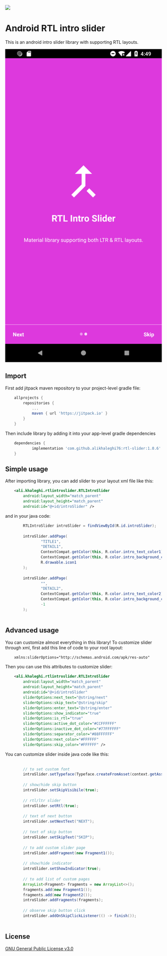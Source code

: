 [![](https://jitpack.io/v/alikhaleghi76/rtl-slider.svg)](https://jitpack.io/#alikhaleghi76/rtl-slider)

# Android RTL intro slider


This is an android intro slider library with supporting RTL layouts. 

![Screenshot 1](screenshots/img1.png)

## Import

First add jitpack maven repository to your project-level gradle file: 

```gradle
	allprojects {
		repositories {
			...
			maven { url 'https://jitpack.io' }
		}
	}
```

Then include library by adding it into your app-level gradle dependencies

```gradle
	dependencies {
	        implementation 'com.github.alikhaleghi76:rtl-slider:1.0.6'
	}
```

## Simple usage

After importing library, you can add slider to your layout xml file like this: 


```xml
    <ali.khaleghi.rtlintroslider.RTLIntroSlider
        android:layout_width="match_parent"
        android:layout_height="match_parent"
        android:id="@+id/introSlider" />
```

and in your java code: 

```java
        RTLIntroSlider introSlider = findViewById(R.id.introSlider);
        
        introSlider.addPage(
                "TITLE1",
                "DETAIL1",
                ContextCompat.getColor(this, R.color.intro_text_color1),
                ContextCompat.getColor(this, R.color.intro_background_color1),
                R.drawable.icon1
        );
        
        introSlider.addPage(
                "",
                "DETAIL2",
                ContextCompat.getColor(this, R.color.intro_text_color2),
                ContextCompat.getColor(this, R.color.intro_background_color2),
                -1
        );
        
```

## Advanced usage

You can customize almost everything in this library!
To customize slider through xml, first add this line of code to your root layout: 


```xml
    xmlns:sliderOptions="http://schemas.android.com/apk/res-auto"
```
Then you can use this attributes to customize slider: 

```xml
    <ali.khaleghi.rtlintroslider.RTLIntroSlider
        android:layout_width="match_parent"
        android:layout_height="match_parent"
        android:id="@+id/introSlider"
        sliderOptions:next_text="@string/next"
        sliderOptions:skip_text="@string/skip"
        sliderOptions:enter_text="@string/enter"
        sliderOptions:show_indicator="true"
        sliderOptions:is_rtl="true"
        sliderOptions:active_dot_color="#CCFFFFFF"
        sliderOptions:inactive_dot_color="#77FFFFFF"
        sliderOptions:separator_color="#88FFFFFF"
        sliderOptions:next_color="#FFFFFF"
        sliderOptions:skip_color="#FFFFFF" />
```

You can customize slider inside java code like this: 

```java
        
        // to set custom font
        introSlider.setTypeface(Typeface.createFromAsset(context.getAssets(), "fonts/custom_font.ttf"));

        // show/hide skip button
        introSlider.setSkipVisibile(true);

        // rtl/ltr slider
        introSlider.setRtl(true);

        // text of next button
        introSlider.setNextText("NEXT");

        // text of skip button
        introSlider.setSkipText("SKIP");
        
        // to add custom slider page
        introSlider.addFragment(new Fragment1());

        // show/hide indicator
        introSlider.setShowIndicator(true);
        
        // to add list of custom pages
        ArrayList<Fragment> fragments = new ArrayList<>(); 
        fragments.add(new Fragment1()); 
        fragments.add(new Fragment2()); 
        introSlider.addFragments(fragments);
        
        // observe skip button click
        introSlider.addOnSkipClickListener(() -> finish());
        
```

## License
[GNU General Public License v3.0](https://github.com/alikhaleghi76/rtl-slider/blob/master/LICENSE)
